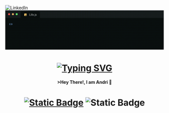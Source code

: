 ![LinkedIn](https://github.com/andriyantoSA/andriyantoSA/assets/112943935/22b4a1fd-0a4e-4e7f-9f74-159563a38798)![](https://github.com/m-mdy-m/m-mdy-m/blob/main/Life.js.gif)

<h1 align="center">
  <a href="https://git.io/typing-svg"><img src="https://readme-typing-svg.demolab.com?font=Roboto+Mono&size=22&pause=1000&random=false&width=435&lines=Self-taught+Quality+Assurance%2C;Manual+and+Automation+Tester%2C;Love+to+learn+new+stuffs..%3C3+" alt="Typing SVG" /></a>
</h1>

<h4 align="center">>Hey There!, I am Andri 👋</h4>

<h1 align="center">
  <a href="https://www.instagram.com/andriyanto_sa/"><img alt="Static Badge" src="https://img.shields.io/badge/Instagram-DD2A7B?style=for-the-badge&logo=instagram&logoColor=%23ffffff&link=https%3A%2F%2Fwww.instagram.com%2Fandriyanto_sa%2F"></a>
  <a><img alt="Static Badge" src="https://img.shields.io/badge/Linkedin-0077B5?style=for-the-badge&logo=linkedin&logoColor=%23ffffff"></a>
</h1>





